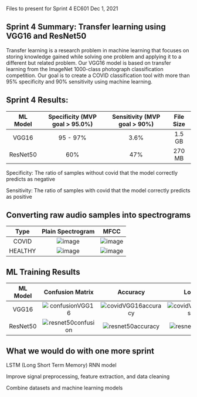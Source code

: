 Files to present for Sprint 4 EC601 Dec 1, 2021
## Sprint 4 Summary: Transfer learning using VGG16 and ResNet50
Transfer learning is a research problem in machine learning that focuses on storing knowledge gained while solving one problem and applying it to a different but related problem. Our VGG16 model is based on transfer learning from the ImageNet 1000-class photograph classification competition. Our goal is to create a COVID classification tool with more than 95% specificity and 90% sensitivity using machine learning.

## Sprint 4 Results:
ML Model   | Specificity  (MVP goal > 95.0%)   |  Sensitivity (MVP goal > 90%) | File Size
:---------------:|:-------------------------:|:-------------------------:|:---------------------:
VGG16 | 95 - 97% | 3.6% | 1.5 GB
ResNet50 | 60% | 47% | 270 MB

Specificity: The ratio of samples without covid that the model correctly predicts as negative

Sensitivity: The ratio of samples with covid that the model correctly predicts as positive


## Converting raw audio samples into spectrograms
Type    | Plain Spectrogram     |  MFCC |
:---------------:|:-------------------------:|:-------------------------:
COVID | ![image](https://user-images.githubusercontent.com/74585697/144285793-0fd55688-95ed-4703-aa18-e5364c369021.png)|![image](https://user-images.githubusercontent.com/74585697/144285865-28af373e-44d0-4126-b5a1-c3542ab32868.png)
HEALTHY | ![image](https://user-images.githubusercontent.com/74585697/144285938-829c52a3-ee88-48d9-aab1-ae1b255fff56.png)|![image](https://user-images.githubusercontent.com/74585697/144285986-352f57e0-a642-40cd-a2e1-420e88a296f6.png)


## ML Training Results
ML Model   | Confusion Matrix     |  Accuracy | Loss
:---------------:|:-------------------------:|:-------------------------:|:---------------------:
VGG16 | ![confusionVGG16](https://user-images.githubusercontent.com/74585697/144160213-22a3a5bc-d596-40c8-a6de-be4ab80080c9.png) | ![covidVGG16accuracy](https://user-images.githubusercontent.com/74585697/144160320-bf882314-a65f-40bb-8136-1b53ab534bf6.png) | ![covidVGG16loss](https://user-images.githubusercontent.com/74585697/144160601-25f3c118-2d12-4a1a-ba1f-0af5e1d3b97b.png)
ResNet50 | ![resnet50confusion](https://user-images.githubusercontent.com/74585697/144291921-73aafa17-d5a6-475f-99f2-0e298702b164.png) | ![resnet50accuracy](https://user-images.githubusercontent.com/74585697/144291744-be0cf01f-77e4-447d-905a-6a6f7329619c.png) | ![resnet50loss](https://user-images.githubusercontent.com/74585697/144291835-8be987a2-5b2a-4517-88e2-391f04171dda.png) | NULL


## What we would do with one more sprint
LSTM (Long Short Term Memory) RNN model

Improve signal preprocessing, feature extraction, and data cleaning

Combine datasets and machine learning models

